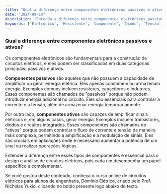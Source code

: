 ```yaml
---
title: "Qual a diferença entre componentes eletrônicos passivos e ativos?"
date: "2024-09-14"
description: "Entenda a diferença entre componentes eletrônicos passivos e ativos no contexto de circuitos elétricos."
keywords: ['Eletrônico', 'Resistente', 'Componente', 'Diodo', 'Tensão', 'Passivo', 'linear']
---
```


### Qual a diferença entre componentes eletrônicos passivos e ativos?

Os componentes eletrônicos são fundamentais para a construção de circuitos elétricos, e eles podem ser classificados em duas categorias principais: passivos e ativos. 

**Componentes passivos** são aqueles que não possuem a capacidade de amplificar ou gerar energia elétrica. Eles apenas consomem ou armazenam energia. Exemplos comuns incluem resistores, capacitores e indutores. Esses componentes são chamados de "passivos" porque não podem introduzir energia adicional no circuito. Eles são essenciais para controlar a corrente e a tensão, além de armazenar energia temporariamente.

Por outro lado, **componentes ativos** são capazes de amplificar sinais elétricos e, em alguns casos, gerar energia. Exemplos incluem transistores, diodos e circuitos integrados. Esses componentes são chamados de "ativos" porque podem controlar o fluxo de corrente e tensão de maneira mais complexa, permitindo a amplificação e a modulação de sinais. Eles são cruciais em aplicações onde é necessário aumentar a potência de um sinal ou realizar operações lógicas.

Entender a diferença entre esses tipos de componentes é essencial para o design e análise de circuitos elétricos, pois cada um desempenha um papel específico e complementar.

Se você gostou deste conteúdo, conheça o curso online de circuitos elétricos para alunos de engenharia, Domínio Elétrico, criado pelo Prof. Nicholas Yukio, clicando no botão presente logo abaixo do texto.